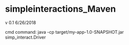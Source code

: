# simpleinteractions_Maven
v 0.1
6/26/2018

cmd command: java -cp target/my-app-1.0-SNAPSHOT.jar simp_interact.Driver
